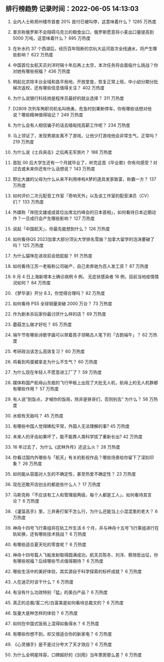 
## 排行榜趋势 记录时间：2022-06-05 14:13:03
  
  1. 业内人士称郑州楼市首套  20% 首付已被叫停，这意味着什么？ 1285 万热度
    
  2. 普京称俄罗斯不会阻碍乌克兰的粮食出口，俄罗斯愿意将小麦出口量提高到 5000 万吨，这意味着什么？ 695 万热度
    
  3. 在补水约 37 个西湖后，经历百年阻断的京杭大运河首次全线通水，将产生哪些影响？ 622 万热度
    
  4. 中国首位女航天员刘洋时隔十年后再上太空，本次任务将会面临什么挑战？你对她有哪些祝福？ 436 万热度
    
  5. 明起北京除丰台全域和昌平局地，开放堂食，恢复正常上班，中小幼分期分批梯次返校，还有哪些信息值得关注？ 402 万热度
    
  6. 为什么说银行科技岗是程序员最好的就业选择？ 311 万热度
    
  7. D2809 次列车殉职司机名叫杨勇，危急时刻果断停车，你有哪些话想对他说？哪些精神值得铭记？ 249 万热度
    
  8. 为什么会有人相信骗子的话去缅甸找高薪工作呢？ 234 万热度
    
  9. 马上领证了，发现男朋友离不了游戏，让他少打游戏他会非常生气，正常吗？ 219 万热度
    
  10. 为什么说《士兵突击》之后再无军旅片？ 188 万热度
    
  11. 首批 00 后大学生还有一个月就毕业了，听完这首《毕业歌》你有何感受？对过去或未来你还有什么话想说？ 143 万热度
    
  12. 野比大雄的父母为什么从来不利用哆啦A梦的道具发家致富，称霸一方？ 137 万热度
    
  13. 如何评价二次元配音工作室「奇响天外」以及该工作室的配音演员（CV）们？ 133 万热度
    
  14. 外媒称「岸田文雄或成首位出席北约峰会的日本首相」，如何看待日本近期动作？一旦成行会产生哪些影响？ 127 万热度
    
  15. 说起「中国航天」，你最先能想到什么？ 126 万热度
    
  16. 如何看待QS 2023加拿大部分顶尖大学排名雪崩？加拿大留学的泡沫要破了吗？ 125 万热度
    
  17. 为什么猫咪在进攻前会扭屁股？ 91 万热度
    
  18. 如何看待江苏一老板称公司破产，自己卖奔驰为百人发工资？ 87 万热度
    
  19. 6 月 4 日上海新增本土确诊病例 6 例， 无症状感染者 16 例，目前当地疫情情况如何？ 84 万热度
    
  20. 《梦华录》开分 8.3，你觉得合理吗？ 82 万热度
    
  21. 如何看待 PS5 全球销量突破 2000 万台？ 73 万热度
    
  22. 作为剧本杀玩家你最讨厌什么样的店？ 69 万热度
    
  23. 蘑菇怎么做才好吃？ 65 万热度
    
  24. 端午节有哪些诗歌字画可以带着孩子领略古人笔下的「古韵端午」？ 62 万热度
    
  25. 考研政治该怎么高效复习？ 60 万热度
    
  26. 鸡看到鸡蛋被拿走为什么不生气？ 60 万热度
    
  27. 为什么现在年轻人不愿意进工厂了？ 59 万热度
    
  28. 媒体称国产航母山东舰的飞行甲板上出现了大批无人机，航母上的无人机群都有哪些作用？ 57 万热度
    
  29. 有人说“到饭点，才喊你的饭局，除非是铁哥们，否则别去” 为什么？ 56 万热度
    
  30. 水蛭有天敌吗？ 45 万热度
    
  31. 有哪些中国人觉得稀松平常，外国人无法理解的事? 45 万热度
    
  32. 未来人的牙齿如果坏了，能不能靠人类科学拔了重新长出? 42 万热度
    
  33. 16 年过去了，为什么《武林外传》还这么火？ 28 万热度
    
  34. 你看过国内外哪些与「航天」有关的影视作品？哪些场景给你留下了深刻印象？ 26 万热度
    
  35. 如何能从容面对人生的不确定性，甚至热爱不确定性？ 23 万热度
    
  36. 现在还敢开店创业的都是些什么人？ 17 万热度
    
  37. 马斯克称「不应该有工人和管理层两级，每个人都是工人」，如何看待其言论？ 6 万热度
    
  38. 《灌篮高手》里，三井寿打架不怎么行，为什么还能当上小混混里的老大？ 6 万热度
    
  39. 神舟十四号飞行乘组将在轨工作生活 6 个月，并与神舟十五号飞行乘组进行在轨轮换，还有哪些技术挑战？ 6 万热度
    
  40. 有哪些适合夏天吃的零食呢？ 6 万热度
    
  41. 神舟十四号载人飞船发射取得圆满成功，航天员陈冬、刘洋、蔡旭哲出征，你有哪些祝福？后续哪些节点值得期待？ 6 万热度
    
  42. 哪些生活中的美好体验，其实源自于科学探索的标杆成就？ 6 万热度
    
  43. 人在迷茫时该干什么？ 6 万热度
    
  44. 有没有什么功效特别「猛」的美白产品？ 6 万热度
    
  45. 真正的总裁/富二代/白富美是如何看待总裁文的？ 6 万热度
    
  46. 饭量大是种怎样的体验？ 6 万热度
    
  47. 如何在中国式饭局上混得如鱼得水？ 6 万热度
    
  48. 有哪些你想不到，却又很适合你的新家电？ 6 万热度
    
  49. 《心灵捕手》是不是过分夸大了天才效应？ 6 万热度
    
  50. 为什么全明星阵容，口碑超好的《剑雨》当年票房那么差？ 6 万热度
    